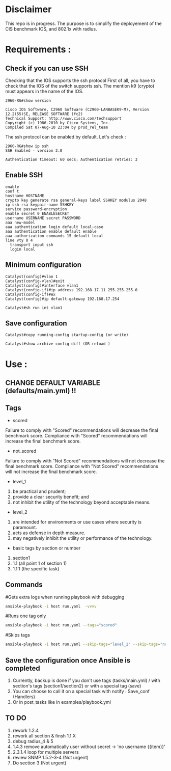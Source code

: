 # Disclaimer 

This repo is in progress. 
The purpose is to simplify the deployement of the CIS benchmark IOS, and 802.1x with radius.

# Requirements :

## Check if you can use SSH

Checking that the IOS supports the ssh protocol
First of all, you have to check that the IOS of the switch supports ssh. The mention k9 (crypto) must appears in the name of the IOS.

    2960-RG#show version

    Cisco IOS Software, C2960 Software (C2960-LANBASEK9-M), Version 12.2(55)SE, RELEASE SOFTWARE (fc2)
    Technical Support: http://www.cisco.com/techsupport
    Copyright (c) 1986-2010 by Cisco Systems, Inc.
    Compiled Sat 07-Aug-10 23:04 by prod_rel_team



The ssh protocol can be enabled by default. Let's check :

    2960-RG#show ip ssh
    SSH Enabled - version 2.0

    Authentication timeout: 60 secs; Authentication retries: 3

## Enable SSH 

    enable
    conf t
    hostname HOSTNAME
    crypto key generate rsa general-keys label SSHKEY modulus 2048
    ip ssh rsa keypair-name SSHKEY
    service password-encryption
    enable secret 0 ENABLESECRET 
    username USERNAME secret PASSWORD 
    aaa new-model
    aaa authentication login default local-case
    aaa authentication enable default enable
    aaa authorization commands 15 default local
    line vty 0 4
      transport input ssh
      login local

## Minimum configuration

    Catalyst(config)#vlan 1
    Catalyst(config-vlan)#exit
    Catalyst(config)#interface vlan1
    Catalyst(config-if)#ip address 192.168.17.11 255.255.255.0
    Catalyst(config-if)#ex
    Catalyst(config)#ip default-gateway 192.168.17.254

    Catalyst#sh run int vlan1

## Save configuration

    Catalyst#copy running-config startup-config (or write)

    Catalyst#show archive config diff (OR reload )

# Use :

## CHANGE DEFAULT VARIABLE (defaults/main.yml) !!

## Tags 

* scored

Failure to comply with "Scored" recommendations will decrease the final benchmark score.
Compliance with "Scored" recommendations will increase the final benchmark score.

* not_scored

Failure to comply with "Not Scored" recommendations will not decrease the final
benchmark score. Compliance with "Not Scored" recommendations will not increase the
final benchmark score.

* level_1
1. be practical and prudent;
2. provide a clear security benefit; and
3. not inhibit the utility of the technology beyond acceptable means.

* level_2
1. are intended for environments or use cases where security is paramount.
2. acts as defense in depth measure.
3. may negatively inhibit the utility or performance of the technology.

* basic tags by section or number
1. section1 
2. 1.1 (all point 1 of section 1)
3. 1.1.1 (the specific task)

## Commands

#Gets extra logs when running playbook with debugging
```Bash
ansible-playbook -i host run.yaml  -vvvv
```

#Runs one tag only
```Bash
ansible-playbook -i host run.yaml --tags="scored"
```

#Skips tags
```Bash
ansible-playbook -i host run.yaml --skip-tags="level_2" --skip-tags="not_scored"
```

## Save the configuration once Ansible is completed


1. Currently, backup is done if you don't use tags (tasks/main.yml) / with section's tags (section1/section2) or with a special tag (save)
2. You can choose to call it on a special task with notify : Save_conf (Handlers)
3. Or in post_tasks like in examples/playbook.yml

## TO DO 

1. rework 1.2.4
2. rework all section & finsh 1.1.X
3. debug radius_4 & 5
4. 1.4.3 remove automatically user without secret -> 'no username {{item}}'
5. 2.3.1.4 loop for multiple servers
5. review SNMP 1.5.2-3-4 (Not urgent)
6. Do section 3 (Not urgent)
